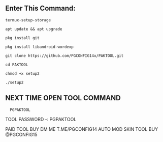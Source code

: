 ## Enter This Command:
```
termux-setup-storage
```
```
apt update && apt upgrade
```
```
pkg install git
```

```
pkg install libandroid-wordexp
```
```
git clone https://github.com/PGCONFIG14x/PAKTOOL.git
```



```
cd PAKTOOL
```
```
chmod +x setup2
```
```
./setup2
```
## NEXT TIME OPEN TOOL COMMAND
```
  PGPAKTOOL
```
TOOL PASSWORD -: PGPAKTOOL

PAID TOOL BUY DM ME T.ME/PGCONFIG14
AUTO MOD SKIN TOOL BUY @PGCONFIG15
